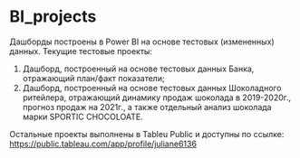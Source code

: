 # BI_projects
Дашборды построены в Power BI на основе тестовых (измененных) данных.
Текущие тестовые проекты:
1. Дашборд, построенный на основе тестовых данных Банка, отражающий план/факт показатели;
2. Дашборд, построенный на основе тестовых данных Шоколадного ритейлера, отражающий динамику продаж шоколада в 2019-2020г., прогноз продаж на 2021г., а также отдельный анализ шоколада марки SPORTIC CHOCOLOATE.

Остальные проекты выполнены в Tableu Public и доступны по ссылке: https://public.tableau.com/app/profile/juliane6136
